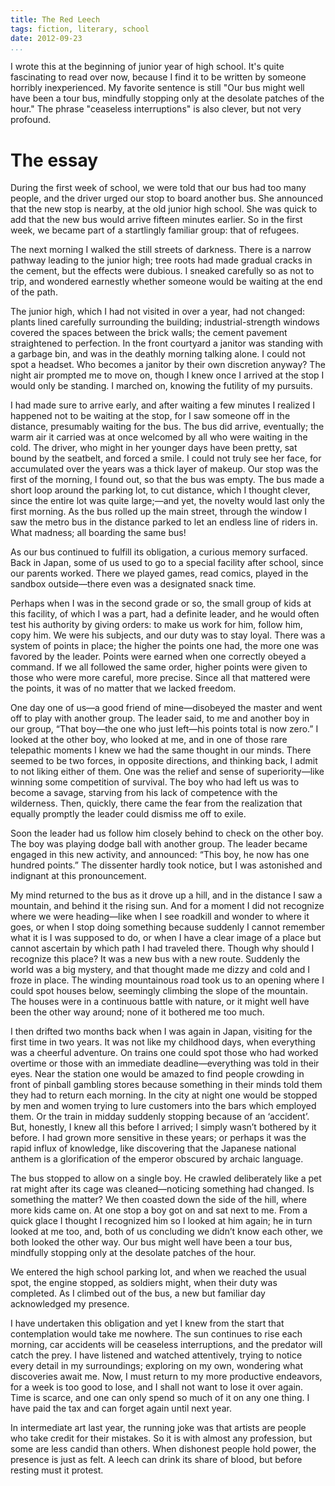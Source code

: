 ```yaml
---
title: The Red Leech
tags: fiction, literary, school
date: 2012-09-23
...
```


I wrote this at the beginning of junior year of high school.
It's quite fascinating to read over now, because I find it to be written by someone horribly inexperienced.
My favorite sentence is still "Our bus might well have been a tour bus, mindfully stopping only at the desolate patches of the hour."
The phrase "ceaseless interruptions" is also clever, but not very profound.

# The essay

During the first week of school, we were told that our bus had too many
people, and the driver urged our stop to board another bus. She
announced that the new stop is nearby, at the old junior high school.
She was quick to add that the new bus would arrive fifteen minutes
earlier. So in the first week, we became part of a startlingly familiar
group: that of refugees.

The next morning I walked the still streets of darkness. There is a
narrow pathway leading to the junior high; tree roots had made gradual
cracks in the cement, but the effects were dubious. I sneaked carefully
so as not to trip, and wondered earnestly whether someone would be
waiting at the end of the path.

The junior high, which I had not visited in over a year, had not
changed: plants lined carefully surrounding the building;
industrial-strength windows covered the spaces between the brick walls;
the cement pavement straightened to perfection. In the front courtyard a
janitor was standing with a garbage bin, and was in the deathly morning
talking alone. I could not spot a headset. Who becomes a janitor by
their own discretion anyway? The night air prompted me to move on,
though I knew once I arrived at the stop I would only be standing. I
marched on, knowing the futility of my pursuits.

I had made sure to arrive early, and after waiting a few minutes I
realized I happened not to be waiting at the stop, for I saw someone off
in the distance, presumably waiting for the bus. The bus did arrive,
eventually; the warm air it carried was at once welcomed by all who were
waiting in the cold. The driver, who might in her younger days have been
pretty, sat bound by the seatbelt, and forced a smile. I could not truly
see her face, for accumulated over the years was a thick layer of
makeup. Our stop was the first of the morning, I found out, so that the
bus was empty. The bus made a short loop around the parking lot, to cut
distance, which I thought clever, since the entire lot was quite
large;—and yet, the novelty would last only the first morning. As the
bus rolled up the main street, through the window I saw the metro bus in
the distance parked to let an endless line of riders in. What madness;
all boarding the same bus!

As our bus continued to fulfill its obligation, a curious memory
surfaced. Back in Japan, some of us used to go to a special facility
after school, since our parents worked. There we played games, read
comics, played in the sandbox outside—there even was a designated snack
time.

Perhaps when I was in the second grade or so, the small group of kids at
this facility, of which I was a part, had a definite leader, and he
would often test his authority by giving orders: to make us work for
him, follow him, copy him. We were his subjects, and our duty was to
stay loyal. There was a system of points in place; the higher the points
one had, the more one was favored by the leader. Points were earned when
one correctly obeyed a command. If we all followed the same order,
higher points were given to those who were more careful, more precise.
Since all that mattered were the points, it was of no matter that we
lacked freedom.

One day one of us—a good friend of mine—disobeyed the master and went
off to play with another group. The leader said, to me and another boy
in our group, “That boy—the one who just left—his points total is now
zero.” I looked at the other boy, who looked at me, and in one of those
rare telepathic moments I knew we had the same thought in our minds.
There seemed to be two forces, in opposite directions, and thinking
back, I admit to not liking either of them. One was the relief and sense
of superiority—like winning some competition of survival. The boy who
had left us was to become a savage, starving from his lack of competence
with the wilderness. Then, quickly, there came the fear from the
realization that equally promptly the leader could dismiss me off to
exile.

Soon the leader had us follow him closely behind to check on the other
boy. The boy was playing dodge ball with another group. The leader
became engaged in this new activity, and announced: “This boy, he now
has one hundred points.” The dissenter hardly took notice, but I was
astonished and indignant at this pronouncement.

My mind returned to the bus as it drove up a hill, and in the distance I
saw a mountain, and behind it the rising sun. And for a moment I did not
recognize where we were heading—like when I see roadkill and wonder to
where it goes, or when I stop doing something because suddenly I cannot
remember what it is I was supposed to do, or when I have a clear image
of a place but cannot ascertain by which path I had traveled there.
Though why should I recognize this place? It was a new bus with a new
route. Suddenly the world was a big mystery, and that thought made me
dizzy and cold and I froze in place. The winding mountainous road took
us to an opening where I could spot houses below, seemingly climbing the
slope of the mountain. The houses were in a continuous battle with
nature, or it might well have been the other way around; none of it
bothered me too much.

I then drifted two months back when I was again in Japan, visiting for
the first time in two years. It was not like my childhood days, when
everything was a cheerful adventure. On trains one could spot those who
had worked overtime or those with an immediate deadline—everything was
told in their eyes. Near the station one would be amazed to find people
crowding in front of pinball gambling stores because something in their
minds told them they had to return each morning. In the city at night
one would be stopped by men and women trying to lure customers into the
bars which employed them. Or the train in midday suddenly stopping
because of an ‘accident’. But, honestly, I knew all this before I
arrived; I simply wasn’t bothered by it before. I had grown more
sensitive in these years; or perhaps it was the rapid influx of
knowledge, like discovering that the Japanese national anthem is a
glorification of the emperor obscured by archaic language.

The bus stopped to allow on a single boy. He crawled deliberately like a
pet rat might after its cage was cleaned—noticing something had changed.
Is something the matter? We then coasted down the side of the hill,
where more kids came on. At one stop a boy got on and sat next to me.
From a quick glace I thought I recognized him so I looked at him again;
he in turn looked at me too, and, both of us concluding we didn’t know
each other, we both looked the other way. Our bus might well have been a
tour bus, mindfully stopping only at the desolate patches of the hour.

We entered the high school parking lot, and when we reached the usual
spot, the engine stopped, as soldiers might, when their duty was
completed. As I climbed out of the bus, a new but familiar day
acknowledged my presence.

I have undertaken this obligation and yet I knew from the start that
contemplation would take me nowhere. The sun continues to rise each
morning, car accidents will be ceaseless interruptions, and the predator
will catch the prey. I have listened and watched attentively, trying to
notice every detail in my surroundings; exploring on my own, wondering
what discoveries await me. Now, I must return to my more productive
endeavors, for a week is too good to lose, and I shall not want to lose
it over again. Time is scarce, and one can only spend so much of it on
any one thing. I have paid the tax and can forget again until next year.

In intermediate art last year, the running joke was that artists are
people who take credit for their mistakes. So it is with almost any
profession, but some are less candid than others.  When dishonest people
hold power, the presence is just as felt. A leech can drink its share of
blood, but before resting must it protest.
